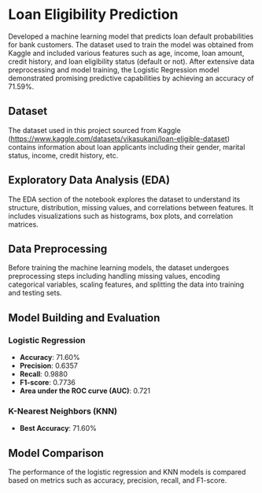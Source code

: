 
# Loan Eligibility Prediction

Developed a machine learning model that predicts loan default probabilities for bank customers. The dataset used to train the model was obtained from Kaggle and included various features such as age, income, loan amount, credit history, and loan eligibility status (default or not). After extensive data preprocessing and model training, the Logistic Regression model demonstrated promising predictive capabilities by achieving an accuracy of 71.59%.

## Dataset

The dataset used in this project sourced from Kaggle (https://www.kaggle.com/datasets/vikasukani/loan-eligible-dataset) contains information about loan applicants including their gender, marital status, income, credit history, etc. 

## Exploratory Data Analysis (EDA)

The EDA section of the notebook explores the dataset to understand its structure, distribution, missing values, and correlations between features. It includes visualizations such as histograms, box plots, and correlation matrices.

## Data Preprocessing

Before training the machine learning models, the dataset undergoes preprocessing steps including handling missing values, encoding categorical variables, scaling features, and splitting the data into training and testing sets.

## Model Building and Evaluation

### Logistic Regression

- **Accuracy**: 71.60%
- **Precision**: 0.6357
- **Recall**: 0.9880
- **F1-score**: 0.7736
- **Area under the ROC curve (AUC)**: 0.721

### K-Nearest Neighbors (KNN)

- **Best Accuracy**: 71.60%

## Model Comparison

The performance of the logistic regression and KNN models is compared based on metrics such as accuracy, precision, recall, and F1-score.



